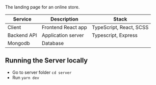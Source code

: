 


The landing page for an online store.



| Service     | Description          | Stack                         |
| ----------- | -------------------- | ----------------------------- |
| Client      | Frontend React app   | TypeScript, React, SCSS       |      |
| Backend API | Application server   | Typescript, Express           |
| Mongodb     | Database             |                               |


## Running the Server locally

- Go to server folder `cd server`
- Run `yarn dev`
